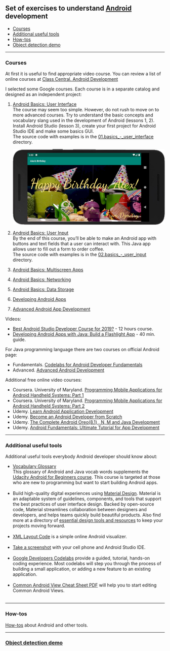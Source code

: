 ## Set of exercises to understand [Android](https://developer.android.com) development

   - [Courses](#courses)
   - [Additional useful tools](#tools)
   - [How-tos](#how-tos)
   - [Object detection demo](#object_detection_demo)

---
### <a name="courses" />Courses

At first it is useful to find appropriate video course.
You can review a list of online courses at
[Class Central. Android Development](https://www.classcentral.com/subject/android-development)

I selected some Google courses. Each course is in a separate catalog and designed as an independent project:
   01. [Android Basics: User Interface](https://www.udacity.com/course/android-basics-user-interface--ud834)<br/>
       The course may seem too simple. However, do not rush to move on to more advanced courses.
       Try to understand the basic concepts and vocabulary slang used in the development of Android (lessons 1, 2).
       Install Android Studio (lesson 3), create your first project for Android Studio IDE and make some basics GUI.
       <br/>The source code with examples is in the [01.basics_-_user_interface](01.basics_-_user_interface) directory.
       
       ![Horizontal screenshot in emulator](data/2019.09.20_birthday_card-3.jpg)

   02. [Android Basics: User Input](https://www.udacity.com/course/android-basics-user-input--ud836)<br/>
       By the end of this course, you’ll be able to make an Android app with buttons and text fields
       that a user can interact with. This Java app allows user to fill out a form to order coffee.
       <br/>The source code with examples is in the [02.basics_-_user_input](02.basics_-_user_input) directory.

   03. [Android Basics: Multiscreen Apps](https://www.udacity.com/course/android-basics-multiscreen-apps--ud839)<br/>

   04. [Android Basics: Networking](https://www.udacity.com/course/android-basics-networking--ud843)<br/>

   05. [Android Basics: Data Storage](https://www.udacity.com/course/android-basics-data-storage--ud845)<br/>

   06. [Developing Android Apps](https://www.udacity.com/course/new-android-fundamentals--ud851)<br/>

   07. [Advanced Android App Development](https://www.udacity.com/course/advanced-android-app-development--ud855)<br/>

Videos:
   * [Best Android Studio Developer Course for 2019?](https://youtu.be/YnjNoRDi2bM) - 12 hours course.
   * [Developing Android Apps with Java: Build a Flashlight App](https://youtu.be/dhWL4DC7Krs) - 40 min. guide.

For Java programming language there are two courses on official Android page:
   * Fundamentals. [Codelabs for Android Developer Fundamentals](https://developer.android.com/courses/fundamentals-training)
   * Advanced. [Advanced Android Development](https://developer.android.com/courses/advanced-training)

Additional free online video courses:
   * Coursera. University of Maryland. [Programming Mobile Applications for Android Handheld Systems: Part 1](https://www.coursera.org/learn/android-programming)
   * Coursera. University of Maryland. [Programming Mobile Applications for Android Handheld Systems: Part 2](https://www.coursera.org/learn/android-programming-2)
   * Udemy. [Learn Android Application Development](https://www.udemy.com/course/learn-android-application-development-y)
   * Udemy. [Become an Android Developer from Scratch](https://www.udemy.com/course/become-an-android-developer-from-scratch)
   * Udemy. [The Complete Android Oreo(8.1) , N, M and Java Development](https://www.udemy.com/course/the-complete-android8-oreo-nougat-m-java-development)
   * Udemy. [Android Fundamentals: Ultimate Tutorial for App Development](https://www.udemy.com/course/the-complete-android8-oreo-nougat-m-java-development)

---
### <a name="tools" />Additional useful tools

Additional useful tools everybody Android developer should know about:
   * [Vocabulary Glossary](https://developers.google.com/android/for-all/vocab-words)<br/>
     This glossary of Android and Java vocab words supplements the
     [Udacity Android for Beginners course](https://www.udacity.com/course/android-basics-user-interface--ud834).
     This course is targeted at those who are new to programming but want to start building Android apps.
     <br/><br/>
   * Build high-quality digital experiences using [Material Design](https://material.io/design).
     Material is an adaptable system of guidelines, components, and tools that support the best practices
     of user interface design. Backed by open-source code, Material streamlines collaboration between
     designers and developers, and helps teams quickly build beautiful products.
     Also find more at a directory of [essential design tools and resources](https://design.google/resources)
     to keep your projects moving forward.
     <br/><br/>
   * [XML Layout Code](https://labs.udacity.com/android-visualizer) is a simple online Android visualizer.
     <br/><br/>
   * [Take a screenshot](https://developer.android.com/studio/debug/am-screenshot.html)
     with your cell phone and Android Studio IDE.
     <br/><br/>
   * [Google Developers Codelabs](https://codelabs.developers.google.com) provide a guided, tutorial,
     hands-on coding experience. Most codelabs will step you through the process of building
     a small application, or adding a new feature to an existing application.
     <br/><br/>
   * [Common Android View Cheat Sheet PDF](https://drive.google.com/file/d/0B5XIkMkayHgRMVljUVIyZzNmQUU)
     will help you to start editing Common Android Views.
     <br/><br/>

---
### <a name="how-tos" />How-tos

[How-tos](how-tos.md) about Android and other tools.

---
### <a name="object_detection_demo" />[Object detection demo](object_detection_demo)
